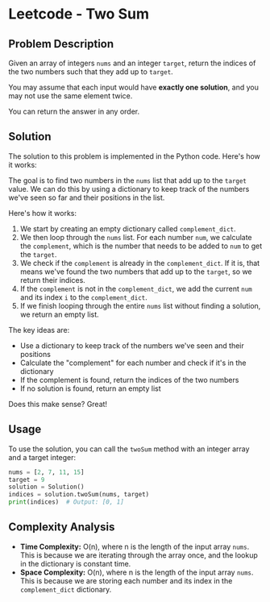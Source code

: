 # Leetcode - Two Sum

## Problem Description

Given an array of integers `nums` and an integer `target`, return the indices of the two numbers such that they add up to `target`.

You may assume that each input would have **exactly one solution**, and you may not use the same element twice.

You can return the answer in any order.

## Solution

The solution to this problem is implemented in the Python code. Here's how it works:


The goal is to find two numbers in the `nums` list that add up to the `target` value. We can do this by using a dictionary to keep track of the numbers we've seen so far and their positions in the list.

Here's how it works:
1. We start by creating an empty dictionary called `complement_dict`.
2. We then loop through the `nums` list. For each number `num`, we calculate the `complement`, which is the number that needs to be added to `num` to get the `target`.
3. We check if the `complement` is already in the `complement_dict`. If it is, that means we've found the two numbers that add up to the `target`, so we return their indices.
4. If the `complement` is not in the `complement_dict`, we add the current `num` and its index `i` to the `complement_dict`.
5. If we finish looping through the entire `nums` list without finding a solution, we return an empty list.

The key ideas are:
- Use a dictionary to keep track of the numbers we've seen and their positions
- Calculate the "complement" for each number and check if it's in the dictionary
- If the complement is found, return the indices of the two numbers
- If no solution is found, return an empty list

Does this make sense? Great!

## Usage

To use the solution, you can call the `twoSum` method with an integer array and a target integer:

```python
nums = [2, 7, 11, 15]
target = 9
solution = Solution()
indices = solution.twoSum(nums, target)
print(indices)  # Output: [0, 1]
```

## Complexity Analysis

- **Time Complexity:** O(n), where n is the length of the input array `nums`. This is because we are iterating through the array once, and the lookup in the dictionary is constant time.
- **Space Complexity:** O(n), where n is the length of the input array `nums`. This is because we are storing each number and its index in the `complement_dict` dictionary.
